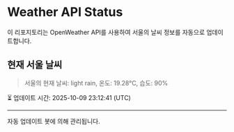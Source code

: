 
# Weather API Status

이 리포지토리는 OpenWeather API를 사용하여 서울의 날씨 정보를 자동으로 업데이트합니다.

## 현재 서울 날씨
> 서울의 현재 날씨: light rain, 온도: 19.28°C, 습도: 90%

⏳ 업데이트 시간: 2025-10-09 23:12:41 (UTC)

---
자동 업데이트 봇에 의해 관리됩니다.
